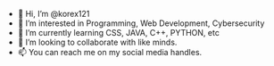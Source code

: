 - 👋 Hi, I’m @korex121
- 👀 I’m interested in  Programming, Web Development, Cybersecurity
- 🌱 I’m currently learning CSS, JAVA, C++, PYTHON, etc
- 💞️ I’m looking to collaborate with like minds.
- 📫 You can reach me on my social media handles.

<!---
korex121/korex121 is a ✨ particular ✨ repository because its `README.md` (this file) appears on your GitHub profile.
You can click the Preview link to take a look at your changes.
--->
